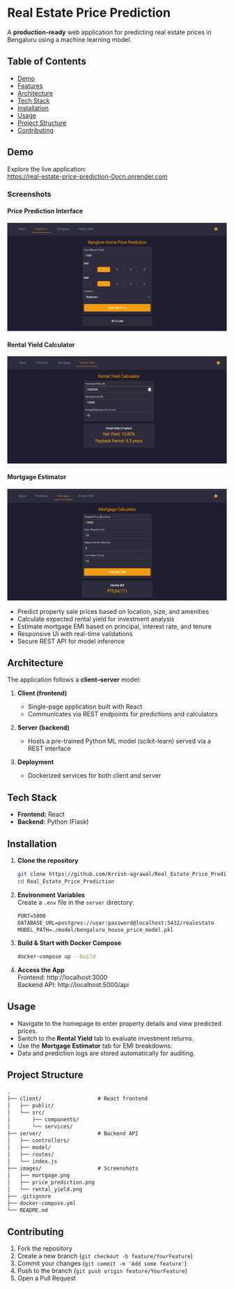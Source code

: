 # Real Estate Price Prediction

A **production-ready** web application for predicting real estate prices in Bengaluru using a machine learning model.  

## Table of Contents

- [Demo](#demo)  
- [Features](#features)  
- [Architecture](#architecture)  
- [Tech Stack](#tech-stack)  
- [Installation](#installation)  
- [Usage](#usage)  
- [Project Structure](#project-structure)  
- [Contributing](#contributing)  


## Demo

Explore the live application:  
https://real-estate-price-prediction-0ocn.onrender.com

### Screenshots

#### Price Prediction Interface  
![Price Prediction Screenshot](images/price_prediction.png)

#### Rental Yield Calculator  
![Rental Yield Screenshot](images/rental_yield.png)

#### Mortgage Estimator  
![Mortgage Estimator Screenshot](images/mortgage.png)


- Predict property sale prices based on location, size, and amenities  
- Calculate expected rental yield for investment analysis  
- Estimate mortgage EMI based on principal, interest rate, and tenure  
- Responsive UI with real-time validations  
- Secure REST API for model inference  

## Architecture

The application follows a **client–server** model:

1. **Client (frontend)**  
   - Single-page application built with React  
   - Communicates via REST endpoints for predictions and calculators  

2. **Server (backend)**  
   - Hosts a pre-trained Python ML model (scikit-learn) served via a REST interface  


3. **Deployment**  
   - Dockerized services for both client and server  

 
## Tech Stack

- **Frontend:** React
- **Backend:**  Python (Flask)

  
## Installation

1. **Clone the repository**  
   ```bash
   git clone https://github.com/Krrish-agrawal/Real_Estate_Price_Prediction.git
   cd Real_Estate_Price_Prediction
   ```

2. **Environment Variables**  
   Create a `.env` file in the `server` directory:
   ```env
   PORT=5000
   DATABASE_URL=postgres://user:password@localhost:5432/realestate
   MODEL_PATH=./model/bengaluru_house_price_model.pkl
   ```

3. **Build & Start with Docker Compose**  
   ```bash
   docker-compose up --build
   ```

4. **Access the App**  
   Frontend: http://localhost:3000  
   Backend API: http://localhost:5000/api  

## Usage

- Navigate to the homepage to enter property details and view predicted prices.  
- Switch to the **Rental Yield** tab to evaluate investment returns.  
- Use the **Mortgage Estimator** tab for EMI breakdowns.  
- Data and prediction logs are stored automatically for auditing.  

## Project Structure

```
.
├── client/                  # React frontend
│   ├── public/
│   └── src/
│       ├── components/
│       └── services/
├── server/                  # Backend API
│   ├── controllers/
│   ├── model/
│   ├── routes/
│   └── index.js
├── images/                  # Screenshots
│   ├── mortgage.png
│   ├── price_prediction.png
│   └── rental_yield.png
├── .gitignore
├── docker-compose.yml
└── README.md
```

## Contributing

1. Fork the repository  
2. Create a new branch (`git checkout -b feature/YourFeature`)  
3. Commit your changes (`git commit -m 'Add some feature'`)  
4. Push to the branch (`git push origin feature/YourFeature`)  
5. Open a Pull Request  
